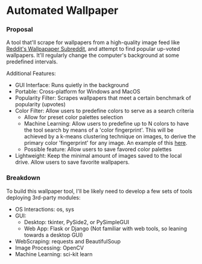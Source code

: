 # Automated Wallpaper

### Proposal
A tool that'll scrape for wallpapers from a high-quality image feed like [Reddit's Wallpapaper Subreddit](https://www.reddit.com/r/wallpapers/), and attempt to find popular up-voted wallpapers. It'll regularly change the computer's background at some predefined intervals.

Additional Features:
- GUI Interface: Runs quietly in the background
- Portable: Cross-platform for Windows and MacOS
- Popularity Filter: Scrapes wallpapers that meet a certain benchmark of popularity (upvotes)
- Color Filter: Allow users to predefine colors to serve as a search criteria
    - Allow for preset color palettes selection
    - Machine Learning: Allow users to predefine up to N colors to have the tool search by means of a 'color fingerprint'. This will be achieved by a k-means clustering technique on images, to derive the primary color 'fingerprint' for any image. An example of this [here](https://www.pyimagesearch.com/2014/05/26/opencv-python-k-means-color-clustering/).
    - Possible feature: Allow users to save favored color palettes
- Lightweight: Keep the minimal amount of images saved to the local drive. Allow users to save favorite wallpapers.

### Breakdown

To build this wallpaper tool, I'll be likely need to develop a few sets of tools deploying 3rd-party modules:
- OS Interactions: os, sys
- GUI:
    - Desktop: tkinter, PySide2, or PySimpleGUI
    - Web App: Flask or Django (Not familiar with web tools, so leaning towards a desktop GUI)
- WebScraping: requests and BeautifulSoup
- Image Processing: OpenCV
- Machine Learning: sci-kit learn


